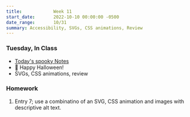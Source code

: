 ```yaml
---
title:            Week 11
start_date:       2022-10-10 00:00:00 -0500
date_range:       10/31
summary: Accessibility, SVGs, CSS animations, Review
---
```


### Tuesday, In Class

- [Today's spooky Notes](https://paper.dropbox.com/doc/Core-1-Interaction-Week-11-Notes-Accessibility-SVGs-CSS-Animation--CC19sGItqH91OZiAoZc3zfzTAQ-nc4BvYHq1hnhMD0QMR2Zt)
- 🎃 Happy Halloween!
- SVGs, CSS animations, review

### Homework
1. Entry 7; use a combinatino of an SVG, CSS animation and images with descriptive alt text.